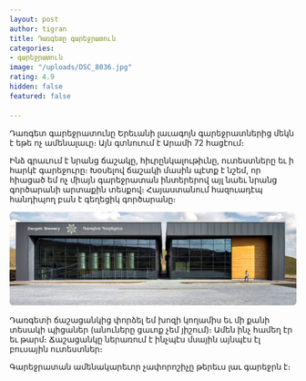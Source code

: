 ```yaml
---
layout: post
author: tigran
title: Դառգետը գարեջրատուն
categories:
- գարեջրատուն
image: "/uploads/DSC_8036.jpg"
rating: 4.9
hidden: false
featured: false

---
```

Դառգետ գարեջրատունը Երեւանի լաւագոյն գարեջրատներից մեկն է եթե ոչ ամենալաւը։ Այն գտնուում է Արամի 72 հացէում։

Ինձ գրաւում է նրանց ճաշակը, հիւրընկալութիւնը, ուտեստները եւ ի հարկէ գարեջուրը։ Խօսելով ճաշակի մասին պէտք է նշեմ, որ հիացած եմ ոչ միայն գարեջրատան ինտերերով այլ նաեւ նրանց գործարանի արտաքին տեսքով։ Հայաստանում հազուադէպ հանդիպող բան է գեղեցիկ գործարանը։

![](/uploads/brewery-image.jpg)

Դառգետի ճաշացանկից փորձել եմ խոզի կողամիս եւ մի քանի տեսակի պիցաներ (անուները ցաւոք չեմ յիշում)։ Ամեն ինչ համեղ էր եւ թարմ։ Ճաշացանկը ներառում է ինչպէս մսային այնպէս էլ բուսային ուտեստներ։

Գարեջրատան ամենակարեւոր չափորոշիչը թերեւս լաւ գարեջրն է։